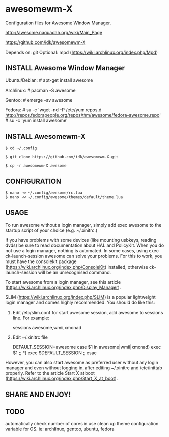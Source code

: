 awesomewm-X
===========

Configuration files for Awesome Window Manager.

http://awesome.naquadah.org/wiki/Main_Page

https://github.com/idk/awesomewm-X

Depends on: git
Optional:   mpd (https://wiki.archlinux.org/index.php/Mpd)


INSTALL Awesome Window Manager
------------------------------

Ubuntu/Debian:
    # apt-get install awesome

Archlinux:
    # pacman -S awesome

Gentoo:
    # emerge -av awesome

Fedora:
    # su -c 'wget -nd -P /etc/yum.repos.d http://repos.fedorapeople.org/repos/thm/awesome/fedora-awesome.repo'
    # su -c 'yum install awesome'


INSTALL Awesomewm-X
-------------------

    $ cd ~/.config

    $ git clone https://github.com/idk/awesomewm-X.git

    $ cp -r awesomewm-X awesome


CONFIGURATION
-------------

    $ nano -w ~/.config/awesome/rc.lua
    $ nano -w ~/.config/awesome/themes/default/theme.lua


USAGE
-----

To run awesome without a login manager, simply add exec awesome to the startup script of your choice (e.g. ~/.xinitrc.)

If you have problems with some devices (like mounting usbkeys, reading dvds) be sure to read documentation about HAL and PolicyKit. When you do not use a login manager, nothing is automated. In some cases, using exec ck-launch-session awesome can solve your problems. For this to work, you must have the consolekit package (https://wiki.archlinux.org/index.php/ConsoleKit) installed, otherwise ck-launch-session will be an unrecognised command.

To start awesome from a login manager, see this article (https://wiki.archlinux.org/index.php/Display_Manager).

SLIM (https://wiki.archlinux.org/index.php/SLIM) is a popular lightweight login manager and comes highly recommended. You should do like this:

1) Edit /etc/slim.conf for start awesome session, add awesome to sessions line.
For example:

    sessions             awesome,wmii,xmonad

2) Edit ~/.xinitrc file

    DEFAULT_SESSION=awesome
    case $1 in
      awesome|wmii|xmonad) exec $1 ;;
      *) exec $DEFAULT_SESSION ;;
    esac

However, you can also start awesome as preferred user without any login manager and even without logging in, after editing ~/.xinitrc and /etc/inittab properly. Refer to the article Start X at boot (https://wiki.archlinux.org/index.php/Start_X_at_boot). 


SHARE AND ENJOY!
----------------


TODO
----

automatically check number of cores in use
clean up theme
configuration variable for OS. ie: archlinux, gentoo, ubuntu, fedora

